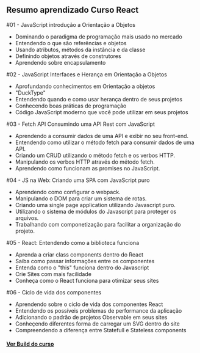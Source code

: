 <h2>Resumo aprendizado Curso React</h2>

#01 - JavaScript introdução a Orientação a Objetos
<ul>
<li>Dominando o paradigma de programação mais usado no mercado</li>
<li>Entendendo o que são referências e objetos</li>
<li>Usando atributos, métodos da instância e da classe</li>
<li>Definindo objetos através de construtores</li>
<li>Aprendendo sobre encapsulamento</li>
</ul>


#02 - JavaScript Interfaces e Herança em Orientação a Objetos
<ul>
<li>Aprofundando conhecimentos em Orientação a objetos</li>
<li>"DuckType"</li>
<li>Entendendo quando e como usar herança dentro de seus projetos</li>
<li>Conhecendo boas práticas de programação</li>
<li>Código JavaScript moderno que você pode utilizar em seus projetos</li>
</ul>


#03 - Fetch API Consumindo uma API Rest com JavaScript
<ul>
<li>Aprendendo a consumir dados de uma API e exibir no seu front-end.</li>
<li>Entendendo como utilizar o método fetch para consumir dados de uma API.</li>
<li>Criando um CRUD utilizando o método fetch e os verbos HTTP.</li>
<li>Manipulando os verbos HTTP através do método fetch.</li>
<li>Aprendendo como funcionam as promises no JavaScript.</li>
</ul>

#04 - JS na Web: Criando uma SPA com JavaScript puro
<ul>
<li>Aprendendo como configurar o webpack.</li>
<li>Manipulando o DOM para criar um sistema de rotas.</li>
<li>Criando uma single page application utilizando Javascript puro.</li>
<li>Utilizando o sistema de módulos do Javascript para proteger os arquivos.</li>
<li>Trabalhando com componetização para facilitar a organização do projeto.</li>
</ul>

#05 - React: Entendendo como a biblioteca funciona
<ul>
<li>Aprenda a criar class components dentro do React</li>
<li>Saiba como passar informações entre os componentes</li>
<li>Entenda como o "this" funciona dentro do Javascript</li>
<li>Crie Sites com mais facilidade</li>
<li>Conheça como o React funciona para otimizar seus sites</li>
</ul>

#06 - Ciclo de vida dos componentes
<ul>
<li>Aprendendo sobre o ciclo de vida dos componentes React</li>
<li>Entendendo os possíveis problemas de performance da aplicação</li>
<li>Adicionando o padrão de projetos Observable em seus sites</li>
<li>Conheçendo diferentes forma de carregar um SVG dentro do site</li>
<li>Compreendendo a diferença entre Statefull e Stateless components</li>
</ul>
<h4>
<a href="https://thiagomarcato1.websiteseguro.com/projects/react01/" target="_blank">
Ver Build do curso
</a>
</h4>